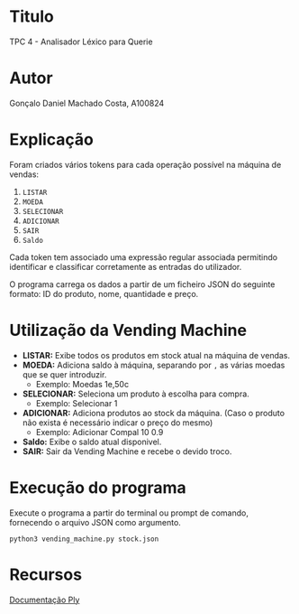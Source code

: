 # Titulo

TPC 4 - Analisador Léxico para Querie

# Autor

Gonçalo Daniel Machado Costa, A100824


# Explicação

Foram criados vários tokens para cada operação possível na máquina de vendas:

1. `LISTAR`
2. `MOEDA`
3. `SELECIONAR`
3. `ADICIONAR`
4. `SAIR`
5. `Saldo`

Cada token tem associado uma expressão regular associada permitindo identificar e classificar corretamente as entradas do utilizador.

O programa carrega os dados a partir de um ficheiro JSON do seguinte formato: ID do produto, nome, quantidade e preço.

# Utilização da Vending Machine

- **LISTAR:** Exibe todos os produtos em stock atual na máquina de vendas.
- **MOEDA:** Adiciona saldo à máquina, separando por `,` as várias moedas que se quer introduzir.
  - Exemplo: Moedas 1e,50c
- **SELECIONAR:** Seleciona um produto à escolha para compra.
  - Exemplo: Selecionar 1
- **ADICIONAR:** Adiciona produtos ao stock da máquina. (Caso o produto não exista é necessário indicar o preço do mesmo)
  - Exemplo: Adicionar Compal 10 0.9
- **Saldo:** Exibe o saldo atual disponivel.
- **SAIR:** Sair da Vending Machine e recebe o devido troco.


# Execução do programa


Execute o programa a partir do terminal ou prompt de comando, fornecendo o arquivo JSON como argumento.

```
python3 vending_machine.py stock.json
```

# Recursos

[Documentação Ply](https://www.dabeaz.com/ply/ply.html)
